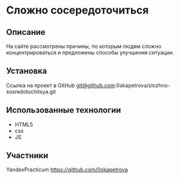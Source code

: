 # Сложно сосередоточиться

## Описание
На сайте рассмотрены причины, по которым людям сложно концентрироваться и предложены способы улучшения ситуации.

## Установка
Ссылка на проект в GitHub git@github.com:0skapetrova/slozhno-sosredotochitsya.git

## Использованные технологии
- HTML5
- css
- JS

## Участники
YandexPracticum
https://github.com/0skapetrova
